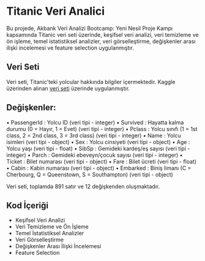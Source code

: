 # Titanic Veri Analici

Bu projede, Akbank Veri Analizi Bootcamp: Yeni Nesil Proje Kampı kapsamında Titanic veri seti üzerinde, keşifsel veri analizi, veri temizleme ve ön işleme, temel istatistiksel analizler, veri görselleştirme, değişkenler arası ilişki incelemesi ve feature selection uygulanmıştır.

## Veri Seti

Veri seti, Titanic'teki yolcular hakkında bilgiler içermektedir.
Kaggle üzerinden alınan [veri seti](https://www.kaggle.com/c/titanic/data?select=train.csv) üzerinde uygulanmıştır.

## Değişkenler:

• PassengerId : Yolcu ID (veri tipi - integer)
• Survived : Hayatta kalma durumu (0 = Hayır, 1 = Evet) (veri tipi - integer)
• Pclass : Yolcu sınıfı (1 = 1st class, 2 = 2nd class, 3 = 3rd class) (veri tipi - integer)
• Name : Yolcu isimleri (veri tipi - object)
• Sex : Yolcu cinsiyeti (veri tipi - object)
• Age : Yolcu yaşı (veri tipi - float)
• SibSp : Gemideki kardeş/eş sayısı (veri tipi - integer)
• Parch : Gemideki ebeveyn/çocuk sayısı (veri tipi - integer)
• Ticket : Bilet numarası (veri tipi - object)
• Fare : Bilet ücreti (veri tipi - float)
• Cabin : Kabin numarası (veri tipi - object)
• Embarked : Biniş limanı (C = Cherbourg, Q = Queenstown, S = Southampton) (veri tipi - object)

Veri seti, toplamda 891 satır ve 12 değişkenden oluşmaktadır.
 
## Kod İçeriği 
- Keşifsel Veri Analizi
- Veri Temizleme ve Ön İşleme
- Temel İstatistiksel Analizler
- Veri Görselleştirme 
- Değişkenler Arası İlişki İncelemesi
- Feature Selection